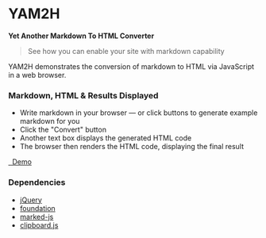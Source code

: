 # YAM2H

**Yet Another Markdown To HTML Converter**

> See how you can enable your site with markdown capability

YAM2H demonstrates the conversion of markdown to HTML via JavaScript in a web browser.

### Markdown, HTML &amp; Results Displayed

- Write markdown in your browser &mdash; or click buttons to generate example markdown for you
- Click the "Convert" button
- Another text box displays the generated HTML code
- The browser then renders the HTML code, displaying the final result

[<i class="fa fa-eye fa-lg"></i> &nbsp; Demo](http://codebehold.com/code/poc/md2html-online/)

<!--[<i class="fa fa-github fa-lg"></i> &nbsp; GitHub](https://github.com/csengstrom/md2html-online)-->

### Dependencies

- [jQuery](http://jquery.com/download/)
- [foundation](http://foundation.zurb.com/sites/getting-started.html)
- [marked-js](https://github.com/chjj/marked)
- [clipboard.js](https://zenorocha.github.io/clipboard.js)

